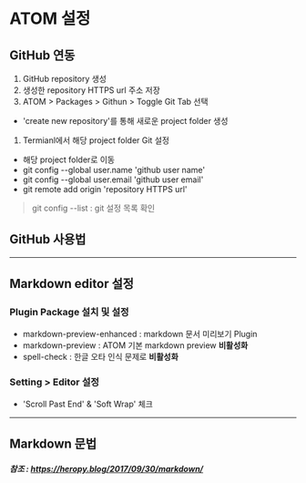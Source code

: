 # ATOM 설정
## GitHub 연동
1. GitHub repository 생성
1. 생성한 repository HTTPS url 주소 저장
1. ATOM > Packages > Githun > Toggle Git Tab 선택
  - 'create new repository'를 통해 새로운 project folder 생성
1. Termianl에서 해당 project folder Git 설정
  - 해당 project folder로 이동
  - git config --global user.name 'github user name'
  - git config --global user.email 'github user email'
  - git remote add origin 'repository HTTPS url'
  > git config --list : git 설정 목록 확인
## GitHub 사용법

---
## Markdown editor 설정
### Plugin Package 설치 및 설정
- markdown-preview-enhanced : markdown 문서 미리보기 Plugin
- markdown-preview : ATOM 기본 markdown preview __비활성화__
- spell-check : 한글 오타 인식 문제로 __비활성화__

### Setting > Editor 설정
- 'Scroll Past End' & 'Soft Wrap' 체크
---
## Markdown 문법
##### 참조 : https://heropy.blog/2017/09/30/markdown/
